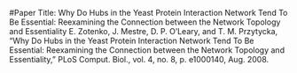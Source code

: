 #Paper Title: Why Do Hubs in the Yeast Protein Interaction Network Tend To Be Essential: Reexamining the Connection between the Network Topology and Essentiality
 E. Zotenko, J. Mestre, D. P. O’Leary, and T. M. Przytycka, “Why Do Hubs in the Yeast Protein Interaction Network Tend To Be Essential: Reexamining the Connection between the Network Topology and Essentiality,” PLoS Comput. Biol., vol. 4, no. 8, p. e1000140, Aug. 2008.

 
